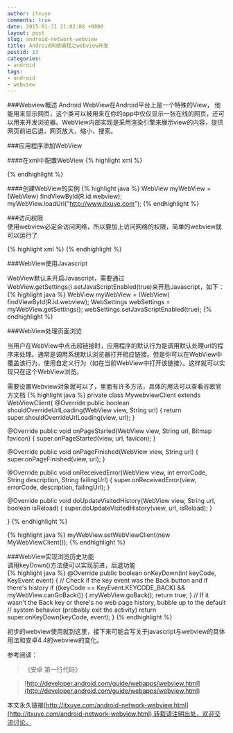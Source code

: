 ```yaml
---
author: itxuye
comments: true
date: 2015-01-31 21:02:08 +0800
layout: post
slug: android-network-webview
title: Android网络编程之webview开发
postid: 13
categories: 
- android
tags:
- android
- webview
---
```

###Webview概述
Android WebView在Android平台上是一个特殊的View， 他能用来显示网页，这个类可以被用来在你的app中仅仅显示一张在线的网页，还可以用来开发浏览器。WebView内部实现是采用渲染引擎来展示view的内容，提供网页前进后退，网页放大，缩小，搜索。
 <!-- more --> 
###应用程序添加WebView    
  

####在xml中配置WebView
{% highlight xml %}
<?xml version="1.0" encoding="utf-8"?>
<WebView  xmlns:android="http://schemas.android.com/apk/res/android"
    android:id="@+id/webview"
    android:layout_width="match_parent"
    android:layout_height="match_parent"
/>
{% endhighlight %}  
  
####创建WebView的实例
{% highlight java %}
WebView myWebView = (WebView) findViewById(R.id.webview);
myWebView.loadUrl("http://www.itxuye.com");
{% endhighlight %} 

###访问权限  
使用webview必定会访问网络，所以要加上访问网络的权限，简单的webview就可以运行了  
 
{% highlight xml %}
<uses-permission android:name="android.permission.INTERNET" /> 
{% endhighlight %}  
   
###WebView使用Javascript  

WebView默认未开启Javascript，需要通过WebView.getSettings().setJavaScriptEnabled(true)来开启Javascript，如下：
{% highlight java %}
WebView myWebView = (WebView) findViewById(R.id.webview);
WebSettings webSettings = myWebView.getSettings();
webSettings.setJavaScriptEnabled(true);
{% endhighlight %}   
  
###WebView处理页面浏览  
  
当用户在WebView中点击超链接时，应用程序的默认行为是调用默认处理url的程序来处理。通常是调用系统默认浏览器打开相应链接。但是你可以在WebView中覆盖该行为，使用自定义行为（如在当前WebView中打开该链接）。这样就可以实现只在这个WebView浏览。  
    
需要设置Webview对象就可以了，里面有许多方法，具体的用法可以查看谷歌官方文档
{% highlight java %}
private class MywebviewClient extends WebViewClient{
   @Override
   public boolean shouldOverrideUrlLoading(WebView view, String url) {
       return super.shouldOverrideUrlLoading(view, url);
   }

   @Override
   public void onPageStarted(WebView view, String url, Bitmap favicon) {
       super.onPageStarted(view, url, favicon);
   }

   @Override
   public void onPageFinished(WebView view, String url) {
       super.onPageFinished(view, url);
   }

   @Override
   public void onReceivedError(WebView view, int errorCode, String description, String failingUrl) {
       super.onReceivedError(view, errorCode, description, failingUrl);
   }

   @Override
   public void doUpdateVisitedHistory(WebView view, String url, boolean isReload) {
       super.doUpdateVisitedHistory(view, url, isReload);
   }

   }
{% endhighlight %}   
  
{% highlight java %}
myWebView.setWebViewClient(new MyWebViewClient());
{% endhighlight %}  
  
  
###WebView实现浏览历史功能  
调用keyDown()方法便可以实现前进，后退功能  
{% highlight java %}
@Override
public boolean onKeyDown(int keyCode, KeyEvent event) {
    // Check if the key event was the Back button and if there's history
    if ((keyCode == KeyEvent.KEYCODE_BACK) && myWebView.canGoBack()) {
        myWebView.goBack();
        return true;
    }
    // If it wasn't the Back key or there's no web page history, bubble up to the default
    // system behavior (probably exit the activity)
    return super.onKeyDown(keyCode, event);
}
{% endhighlight %} 

  
  
初步的webview使用就到这里，接下来可能会写关于javascript与webview的具体用法和安卓4.4的webview的变化。  
  
参考阅读：
> 《安卓 第一行代码》   
   
>  [http://developer.android.com/guide/webapps/webview.html](http://developer.android.com/guide/webapps/webview.html)  
  
  


本文永久链接[http://itxuye.com/android-network-webview.html](http://itxuye.com/android-network-webview.html),转载请注明出处，欢迎交流讨论。